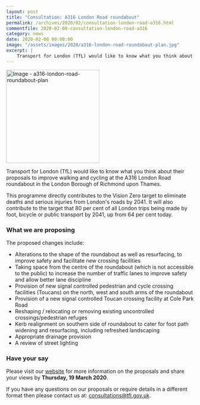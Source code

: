 ```yaml
---
layout: post
title: "Consultation: A316 London Road roundabout"
permalink: /archives/2020/02/consultation-london-road-a316.html
commentfile: 2020-02-08-consultation-london-road-a316
category: news
date: 2020-02-08 00:00:00
image: "/assets/images/2020/a316-london-road-roundabout-plan.jpg"
excerpt: |
    Transport for London (TfL) would like to know what you think about their proposals to improve walking and cycling at the A316 London Road roundabout in the London Borough of Richmond upon Thames.
---
```

<a href="/assets/images/2020/a316-london-road-roundabout-plan.jpg" title="Click for a larger image"><img src="/assets/images/2020/a316-london-road-roundabout-plan-thumb.jpg" width="250" alt="Image - a316-london-road-roundabout-plan"  class="photo right"/></a>

Transport for London (TfL) would like to know what you think about their proposals to improve walking and cycling at the A316 London Road roundabout in the London Borough of Richmond upon Thames.

This programme directly contributes to the Vision Zero target to eliminate deaths and serious injuries from London's roads by 2041. It will also contribute to the target that 80 per cent of all London trips being made by foot, bicycle or public transport by 2041, up from 64 per cent today.

### What we are proposing

The proposed changes include:

- Alterations to the shape of the roundabout as well as resurfacing, to improve safety and facilitate new crossing facilities
- Taking space from the centre of the roundabout (which is not accessible to the public) to increase the number of traffic lanes to improve safety and allow better lane discipline
- Provision of new signal controlled pedestrian and cycle crossing facilities (Toucans) on the north, west and south arms of the roundabout
- Provision of a new signal controlled Toucan crossing facility at Cole Park Road
- Reshaping / relocating or removing existing uncontrolled crossings/pedestrian refuges
- Kerb realignment on southern side of roundabout to cater for foot path widening and resurfacing, including refreshed landscaping
- Appropriate drainage provision
- A review of street lighting

### Have your say

Please visit our [website](https://tfl.gov.uk/London-road-roundabout) for more information on the proposals and share your views by **Thursday, 19 March 2020**.

If you have any questions on our proposals or require details in a different format then please contact us at:  [consultations@tfl.gov.uk](mailto:consultations@tfl.gov.uk).
